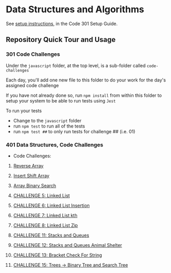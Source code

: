 # Data Structures and Algorithms

See [setup instructions](https://codefellows.github.io/setup-guide/code-301/3-code-challenges), in the Code 301 Setup Guide.

## Repository Quick Tour and Usage

### 301 Code Challenges

Under the `javascript` folder, at the top level, is a sub-folder called `code-challenges`

Each day, you'll add one new file to this folder to do your work for the day's assigned code challenge

If you have not already done so, run `npm install` from within this folder to setup your system to be able to run tests using `Jest`

To run your tests

- Change to the `javascript` folder
- run `npm test` to run all of the tests
- run `npm test ##` to only run tests for challenge ## (i.e. 01)

### 401 Data Structures, Code Challenges

- Code Challenges:

1. [Reverse Array](./Code-Challenges/reverseArray.md)

2. [Insert Shift Array](./Code-Challenges/insertshiftArray.md)

3. [Array Binary Search](./Code-Challenges/array-binary-search.md)

4. [CHALLENGE 5: Linked List](./javascript/linked-list/LinkedList.md)

5. [CHALLENGE 6: Linked List Insertion](./javascript/linked-list/linkedListIns.md)

6. [CHALLENGE 7: Linked List kth](./javascript/linked-list/linkedListkth.md)

7. [CHALLENGE 8: Linked List Zip](./javascript//linked-list/linked-list-zip.md)

8. [CHALLENGE 11: Stacks and Queues](./javascript/stack-queue/stack-and-queue.md)

9. [CHALLENGE 12: Stacks and Queues Animal Shelter](./javascript/stack-queue/stack-queue-animal-shelter.md)

10. [CHALLENGE 13: Bracket Check For String](./javascript/stack-queue/stack-queue-brackets.md)

11. [CHALLENGE 15: Trees -> Binary Tree and Search Tree](./javascript/trees/trees.md)
